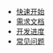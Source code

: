 * [快速开始](/start)
* [需求文档](/requirements.md)
* [开发进度](/development-schedule.md)
* [常见问题](/common-problem)